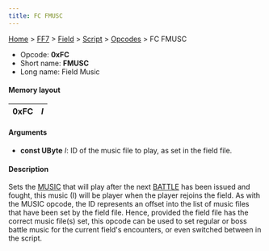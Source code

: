```yaml
---
title: FC FMUSC
---
```


[Home](Main%20Page.md) > [FF7](FF7.md) > [Field](FF7/Field.md) > [Script](FF7/Field/Script.md) > [Opcodes](FF7/Field/Script/Opcodes.md) > FC FMUSC

-   Opcode: **0xFC**
-   Short name: **FMUSC**
-   Long name: Field Music

#### Memory layout

| 0xFC | *I* |
|------|-----|

#### Arguments

-   **const UByte** *I*: ID of the music file to play, as set in the
    field file.

#### Description

Sets the [MUSIC][] that will play after the next [BATTLE][] has been
issued and fought, this music (I) will be player when the player rejoins
the field. As with the MUSIC opcode, the ID represents an offset into
the list of music files that have been set by the field file. Hence,
provided the field file has the correct music file(s) set, this opcode
can be used to set regular or boss battle music for the current field's
encounters, or even switched between in the script.

  [MUSIC]: ../F0%20MUSIC.md "wikilink"
  [BATTLE]: ../70%20BATTLE.md "wikilink"
